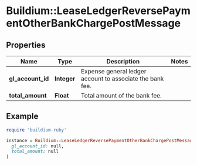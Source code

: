 # Buildium::LeaseLedgerReversePaymentOtherBankChargePostMessage

## Properties

| Name | Type | Description | Notes |
| ---- | ---- | ----------- | ----- |
| **gl_account_id** | **Integer** | Expense general ledger account to associate the bank fee. |  |
| **total_amount** | **Float** | Total amount of the bank fee. |  |

## Example

```ruby
require 'buildium-ruby'

instance = Buildium::LeaseLedgerReversePaymentOtherBankChargePostMessage.new(
  gl_account_id: null,
  total_amount: null
)
```

